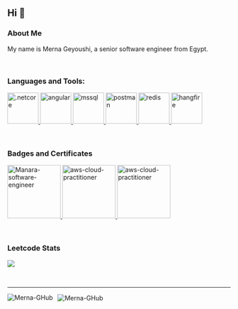 <a name="readme-top"></a>

<!-- PROJECT LOGO -->
## Hi :wave:
<!--<img src="https://media.giphy.com/media/dWNtfE71HBbzn9VMcT/giphy.gif" alt="cat-waving" width="20" height="20">  -->


<!-- ABOUT THE PROJECT -->
### About Me

My name is Merna Geyoushi, a senior software engineer from Egypt.

&nbsp;
<h3 align="left">Languages and Tools:</h3>

<p align="left"> 
  <a href="https://dotnet.microsoft.com/en-us/download" target="_blank" rel="noreferrer">
  <img src="https://upload.wikimedia.org/wikipedia/commons/thumb/7/7d/Microsoft_.NET_logo.svg/250px-Microsoft_.NET_logo.svg.png" alt=".netcore" width="auto" height="70px"/> 
  </a> 

   <a href="https://www.angular.io/" target="_blank" rel="noreferrer">
  <img src="https://cdn.prod.website-files.com/62876589ec366575fa309b1e/65cbc63ea7d2271f5898837b_Angular%20JS.svg" alt="angular" width="auto" height="70px"/> </a> 
  
  
  <a href="https://www.microsoft.com/en-us/sql-server" target="_blank" rel="noreferrer">
  <img src="https://upload.wikimedia.org/wikipedia/commons/thumb/4/41/Microsoft_SQL_Server_2025_icon.svg/1200px-Microsoft_SQL_Server_2025_icon.svg.png" alt="mssql" width="auto" height="70px"/> </a> 
  
  <a href="https://www.postman.com/" target="_blank" rel="noreferrer">
  <img src="https://cdn.iconscout.com/icon/free/png-256/free-postman-logo-icon-download-in-svg-png-gif-file-formats--technology-social-media-company-vol-5-pack-logos-icons-3030217.png?f=webp" alt="postman" width="auto" height="70px"/> 
  </a> 
  
  <a href="https://redis.io/" target="_blank" rel="noreferrer">
  <img src="https://dt-cdn.net/hub/logos/redis-open-source.png" alt="redis" width="auto" height="70"/> 
  </a> 
  
  <a href="https://www.hangfire.io/" target="_blank" rel="noreferrer">
  <img src="https://encrypted-tbn0.gstatic.com/images?q=tbn:ANd9GcR5nF5ZgK1KJhtzBwuVrrT5f60WbD1Ri_lSGA&s" alt="hangfire" width="auto" height="70"/> 
  </a> 

</p>

&nbsp;
<h3 align="left">Badges and Certificates</h3>

<p>
   <a href="https://www.credly.com/badges/4b60570a-cafe-49fe-b9ee-4bf80729d129/public_url" target="_blank" rel="noreferrer">
    <img src="https://images.credly.com/images/c91c5a3f-1026-4d8a-9669-b94ec05636e9/badge-1_2x_1__1_.png" alt="Manara-software-engineer" width="auto" height="120"/> 
  </a> 
   <a href="https://www.credly.com/badges/e9c03bbd-e24c-417e-9b9b-f233bc79252c/public_url" target="_blank" rel="noreferrer">
    <img src="https://images.credly.com/size/680x680/images/00634f82-b07f-4bbd-a6bb-53de397fc3a6/image.png" alt="aws-cloud-practitioner" width="auto" height="120"/> 
  </a> 
   <a href="https://www.credly.com/badges/e9c03bbd-e24c-417e-9b9b-f233bc79252c/public_url" target="_blank" rel="noreferrer">
    <img src="https://images.credly.com/images/99f74b86-46d7-429d-9d43-2ed446b35af9/blob" alt="aws-cloud-practitioner" width="auto" height="120"/> 
  </a> 
</p>

&nbsp;
&nbsp;
<h3 align="left">Leetcode Stats</h3>

![](https://leetcard.jacoblin.cool/mrngsh?theme=radical&font=Chenla&ext=heatmap)


&nbsp;
&nbsp;
<hr>
<p>
  <img align="left" src="https://github-readme-stats.vercel.app/api/top-langs?username=Merna-GHub&show_icons=true&locale=en&layout=compact" alt="Merna-GHub" />
</p>

<p>
  &nbsp;
  <img align="center" src="https://github-readme-stats.vercel.app/api?username=Merna-GHub&show_icons=true&locale=en&layout=compact" alt="Merna-GHub" />
</p>

